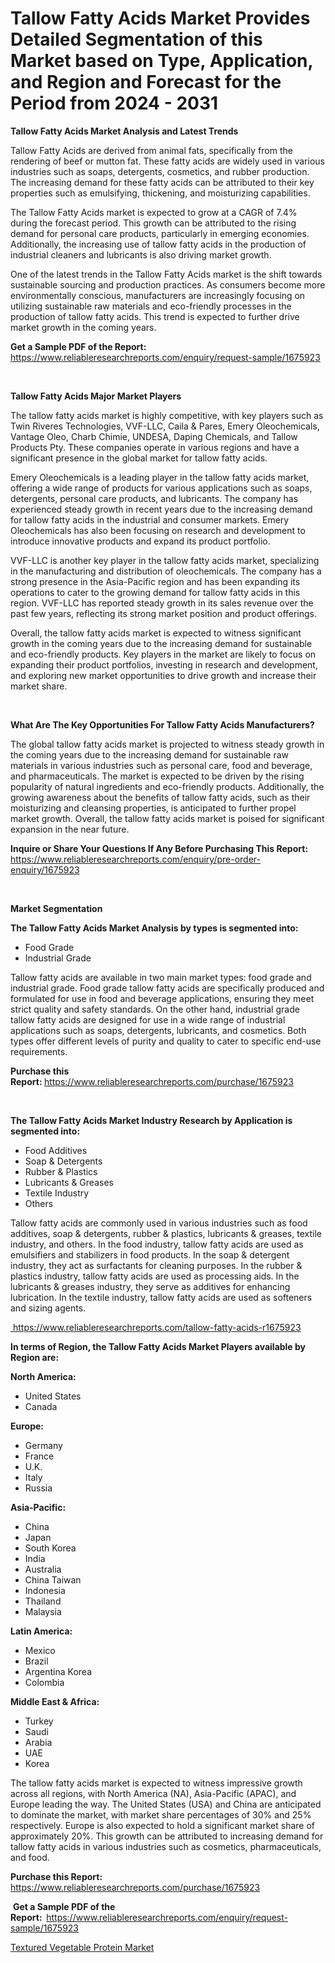 <p><h1>Tallow Fatty Acids Market Provides Detailed Segmentation of this Market based on Type, Application, and Region and Forecast for the Period from 2024 - 2031</h1></p><p><strong>Tallow Fatty Acids Market Analysis and Latest Trends</strong></p>
<p><p>Tallow Fatty Acids are derived from animal fats, specifically from the rendering of beef or mutton fat. These fatty acids are widely used in various industries such as soaps, detergents, cosmetics, and rubber production. The increasing demand for these fatty acids can be attributed to their key properties such as emulsifying, thickening, and moisturizing capabilities.</p><p>The Tallow Fatty Acids market is expected to grow at a CAGR of 7.4% during the forecast period. This growth can be attributed to the rising demand for personal care products, particularly in emerging economies. Additionally, the increasing use of tallow fatty acids in the production of industrial cleaners and lubricants is also driving market growth.</p><p>One of the latest trends in the Tallow Fatty Acids market is the shift towards sustainable sourcing and production practices. As consumers become more environmentally conscious, manufacturers are increasingly focusing on utilizing sustainable raw materials and eco-friendly processes in the production of tallow fatty acids. This trend is expected to further drive market growth in the coming years.</p></p>
<p><strong>Get a Sample PDF of the Report:&nbsp;</strong> <a href="https://www.reliableresearchreports.com/enquiry/request-sample/1675923">https://www.reliableresearchreports.com/enquiry/request-sample/1675923</a></p>
<p>&nbsp;</p>
<p><strong>Tallow Fatty Acids Major Market Players</strong></p>
<p><p>The tallow fatty acids market is highly competitive, with key players such as Twin Riveres Technologies, VVF-LLC, Caila & Pares, Emery Oleochemicals, Vantage Oleo, Charb Chimie, UNDESA, Daping Chemicals, and Tallow Products Pty. These companies operate in various regions and have a significant presence in the global market for tallow fatty acids.</p><p>Emery Oleochemicals is a leading player in the tallow fatty acids market, offering a wide range of products for various applications such as soaps, detergents, personal care products, and lubricants. The company has experienced steady growth in recent years due to the increasing demand for tallow fatty acids in the industrial and consumer markets. Emery Oleochemicals has also been focusing on research and development to introduce innovative products and expand its product portfolio.</p><p>VVF-LLC is another key player in the tallow fatty acids market, specializing in the manufacturing and distribution of oleochemicals. The company has a strong presence in the Asia-Pacific region and has been expanding its operations to cater to the growing demand for tallow fatty acids in this region. VVF-LLC has reported steady growth in its sales revenue over the past few years, reflecting its strong market position and product offerings.</p><p>Overall, the tallow fatty acids market is expected to witness significant growth in the coming years due to the increasing demand for sustainable and eco-friendly products. Key players in the market are likely to focus on expanding their product portfolios, investing in research and development, and exploring new market opportunities to drive growth and increase their market share.</p></p>
<p>&nbsp;</p>
<p><strong>What Are The Key Opportunities For Tallow Fatty Acids Manufacturers?</strong></p>
<p><p>The global tallow fatty acids market is projected to witness steady growth in the coming years due to the increasing demand for sustainable raw materials in various industries such as personal care, food and beverage, and pharmaceuticals. The market is expected to be driven by the rising popularity of natural ingredients and eco-friendly products. Additionally, the growing awareness about the benefits of tallow fatty acids, such as their moisturizing and cleansing properties, is anticipated to further propel market growth. Overall, the tallow fatty acids market is poised for significant expansion in the near future.</p></p>
<p><strong>Inquire or Share Your Questions If Any Before Purchasing This Report:</strong> <a href="https://www.reliableresearchreports.com/enquiry/pre-order-enquiry/1675923">https://www.reliableresearchreports.com/enquiry/pre-order-enquiry/1675923</a></p>
<p>&nbsp;</p>
<p><strong>Market Segmentation</strong></p>
<p><strong>The Tallow Fatty Acids Market Analysis by types is segmented into:</strong></p>
<p><ul><li>Food Grade</li><li>Industrial Grade</li></ul></p>
<p><p>Tallow fatty acids are available in two main market types: food grade and industrial grade. Food grade tallow fatty acids are specifically produced and formulated for use in food and beverage applications, ensuring they meet strict quality and safety standards. On the other hand, industrial grade tallow fatty acids are designed for use in a wide range of industrial applications such as soaps, detergents, lubricants, and cosmetics. Both types offer different levels of purity and quality to cater to specific end-use requirements.</p></p>
<p><strong>Purchase this Report:&nbsp;</strong><a href="https://www.reliableresearchreports.com/purchase/1675923">https://www.reliableresearchreports.com/purchase/1675923</a></p>
<p>&nbsp;</p>
<p><strong>The Tallow Fatty Acids Market Industry Research by Application is segmented into:</strong></p>
<p><ul><li>Food Additives</li><li>Soap & Detergents</li><li>Rubber & Plastics</li><li>Lubricants & Greases</li><li>Textile Industry</li><li>Others</li></ul></p>
<p><p>Tallow fatty acids are commonly used in various industries such as food additives, soap & detergents, rubber & plastics, lubricants & greases, textile industry, and others. In the food industry, tallow fatty acids are used as emulsifiers and stabilizers in food products. In the soap & detergent industry, they act as surfactants for cleaning purposes. In the rubber & plastics industry, tallow fatty acids are used as processing aids. In the lubricants & greases industry, they serve as additives for enhancing lubrication. In the textile industry, tallow fatty acids are used as softeners and sizing agents.</p></p>
<p><a href="https://www.reliableresearchreports.com/tallow-fatty-acids-r1675923">&nbsp;https://www.reliableresearchreports.com/tallow-fatty-acids-r1675923</a></p>
<p><strong>In terms of Region, the Tallow Fatty Acids Market Players available by Region are:</strong></p>
<p>
    <p> <strong> North America: </strong>
        <ul>
            <li>United States</li>
            <li>Canada</li>
        </ul>
        </p> 
    <p> <strong> Europe: </strong>
        <ul>
            <li>Germany</li>
            <li>France</li>
            <li>U.K.</li>
            <li>Italy</li>
            <li>Russia</li>
        </ul>
        </p> 
    <p> <strong> Asia-Pacific: </strong>
        <ul>
            <li>China</li>
            <li>Japan</li>
            <li>South Korea</li>
            <li>India</li>
            <li>Australia</li>
            <li>China Taiwan</li>
            <li>Indonesia</li>
            <li>Thailand</li>
            <li>Malaysia</li>
        </ul>
        </p> 
    <p> <strong> Latin America: </strong>
        <ul>
            <li>Mexico</li>
            <li>Brazil</li>
            <li>Argentina Korea</li>
            <li>Colombia</li>
        </ul>
        </p> 
    <p> <strong> Middle East & Africa: </strong>
        <ul>
            <li>Turkey</li>
            <li>Saudi</li>
            <li>Arabia</li>
            <li>UAE</li>
            <li>Korea</li>
        </ul>
    </p>
    </p>
<p><p>The tallow fatty acids market is expected to witness impressive growth across all regions, with North America (NA), Asia-Pacific (APAC), and Europe leading the way. The United States (USA) and China are anticipated to dominate the market, with market share percentages of 30% and 25% respectively. Europe is also expected to hold a significant market share of approximately 20%. This growth can be attributed to increasing demand for tallow fatty acids in various industries such as cosmetics, pharmaceuticals, and food.</p></p>
<p><strong>Purchase this Report: </strong><a href="https://www.reliableresearchreports.com/purchase/1675923">https://www.reliableresearchreports.com/purchase/1675923</a></p>
<p>&nbsp;<strong>Get a Sample PDF of the Report:&nbsp;&nbsp;</strong><a href="https://www.reliableresearchreports.com/enquiry/request-sample/1675923">https://www.reliableresearchreports.com/enquiry/request-sample/1675923</a></p>
<p><strong></strong></p>
<p><p><a href="https://fearless-okapi-6c8.notion.site/Textured-Vegetable-Protein-Market-Research-Report-Provides-Critical-Insights-that-can-help-Shape-Bus-6177ed847f5846c3b4ddc8a2f2451614">Textured Vegetable Protein Market</a></p></p>